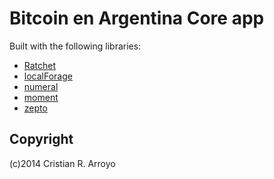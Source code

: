 # Bitcoin en Argentina Core app

Built with the following libraries:

* [Ratchet][rtch]
* [localForage][fora]
* [numeral][nume]
* [moment][mome]
* [zepto][zpto]

## Copyright

(c)2014 Cristian R. Arroyo

[rtch]: http://goratchet.com
[fora]: http://mozilla.github.io/localForage/
[nume]: http://numeraljs.com
[mome]: http://momentjs.com/
[zpto]: http://zeptojs.com/
